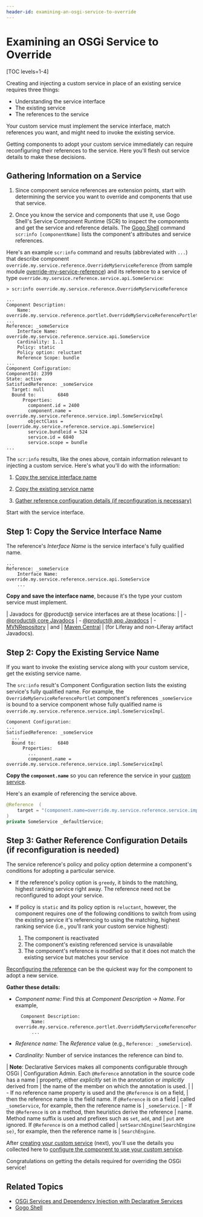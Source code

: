 ```yaml
---
header-id: examining-an-osgi-service-to-override
---
```


# Examining an OSGi Service to Override

[TOC levels=1-4]

Creating and injecting a custom service in place of an existing service requires 
three things: 

- Understanding the service interface 
- The existing service 
- The references to the service 

Your custom service must implement the service interface, match 
references you want, and might need to invoke the existing service. 

Getting components to adopt your custom service immediately can require 
reconfiguring their references to the service. Here you'll flesh out service 
details to make these decisions. 

## Gathering Information on a Service

1.  Since component service references are extension points, start with 
    determining the service you want to override and components that use that 
    service. 
    
    <!--replace step 1 text with text below once article is available
    Since component service references are extension points, start with 
    following the steps provided in 
    Finding Extension Points 
    to determine the service you want to override and components that use that 
    service.
    -->

2.  Once you know the service and components that use it, use Gogo Shell's 
    Service Component Runtime (SCR) to inspect the components and get the 
    service and reference details. The 
    [Gogo Shell](/docs/7-2/customization/-/knowledge_base/c/using-the-felix-gogo-shell) 
    command `scr:info [componentName]` lists the component's attributes and 
    service references. 

Here's an example `scr:info` command and results (abbreviated with `...`) that
describe component `override.my.service.reference.OverrideMyServiceReference`
(from sample module
[override-my-service-reference](https://portal.liferay.dev/documents/113763090/114000186/override-my-service-reference.zip))
and its reference to a service of type
`override.my.service.reference.service.api.SomeService`: 

    > scr:info override.my.service.reference.OverrideMyServiceReference 

    ...
    Component Description:
        Name: override.my.service.reference.portlet.OverrideMyServiceReferencePortlet
    ...
    Reference: _someService
        Interface Name: override.my.service.reference.service.api.SomeService
        Cardinality: 1..1
        Policy: static
        Policy option: reluctant
        Reference Scope: bundle
    ...
    Component Configuration:
    ComponentId: 2399
    State: active
    SatisfiedReference: _someService
      Target: null
      Bound to:        6840
          Properties:
            component.id = 2400
            component.name = override.my.service.reference.service.impl.SomeServiceImpl
            objectClass = [override.my.service.reference.service.api.SomeService]
            service.bundleid = 524
            service.id = 6840
            service.scope = bundle
    ...
 
The `scr:info` results, like the ones above, contain information relevant to 
injecting a custom service. Here's what you'll do with the information: 

1.  [Copy the service interface name](#step-1-copy-the-service-interface-name) 

2.  [Copy the existing service name](#step-2-copy-the-existing-service-name) 

3.  [Gather reference configuration details (if reconfiguration is necessary)](#step-3-gather-reference-configuration-details-if-reconfiguration-is-needed)

Start with the service interface. 

## Step 1: Copy the Service Interface Name

The reference's *Interface Name* is the service interface's fully qualified 
name.

    ...
    Reference: _someService
        Interface Name: override.my.service.reference.service.api.SomeService
        ...

**Copy and save the interface name**, because it's the type your custom service 
must implement. 

| Javadocs for @product@ service interfaces are at these locations:
| 
| - [@product@ core Javadocs](@platform-ref@/7.2-latest/javadocs/)
| - [@product@ app Javadocs](@app-ref@)
| - [MVNRepository](https://mvnrepository.com/)
|   and
|   [Maven Central](https://search.maven.org/)
|   (for Liferay and non-Liferay artifact Javadocs).

## Step 2: Copy the Existing Service Name

If you want to invoke the existing service along with your custom service, get 
the existing service name. 

The `src:info` result's Component Configuration section lists the existing 
service's fully qualified name. For example, the 
`OverrideMyServiceReferencePortlet` component's references `_someService` is 
bound to a service component whose fully qualified name is 
`override.my.service.reference.service.impl.SomeServiceImpl`. 

    Component Configuration:
    ...
    SatisfiedReference: _someService
      ...
      Bound to:        6840
          Properties:
            ...
            component.name = override.my.service.reference.service.impl.SomeServiceImpl

**Copy the `component.name`** so you can reference the service in your 
[custom service](/docs/7-2/customization/-/knowledge_base/c/creating-a-custom-osgi-service).

Here's an example of referencing the service above. 

```java
@Reference  (
    target = "(component.name=override.my.service.reference.service.impl.SomeServiceImpl)"
)
private SomeService _defaultService;
```

## Step 3: Gather Reference Configuration Details (if reconfiguration is needed)

The service reference's policy and policy option determine a component's 
conditions for adopting a particular service. 

- If the reference's policy option is `greedy`, it binds to the matching, 
  highest ranking service right away. The reference need not be reconfigured to 
  adopt your service. 

- If policy is `static` and its policy option is `reluctant`, however, the 
  component requires one of the following conditions to switch from using the 
  existing service it's referencing to using the matching, highest ranking 
  service (i.e., you'll rank your custom service highest):

   1. The component is reactivated
   2. The component's existing referenced service is unavailable
   3. The component's reference is modified so that it does not match the
      existing service but matches your service

[Reconfiguring the reference](/docs/7-2/customization/-/knowledge_base/c/reconfiguring-components-to-use-your-service) 
can be the quickest way for the component to adopt a new service. 

**Gather these details:** 

- *Component name:* Find this at *Component Description* &rarr; *Name*. For example,

        Component Description:
            Name: override.my.service.reference.portlet.OverrideMyServiceReferencePortlet
            ...

- *Reference name:* The *Reference* value (e.g., `Reference: _someService`).

- *Cardinality:* Number of service instances the reference can bind to. 

| **Note**: Declarative Services makes all components configurable through OSGi 
| Configuration Admin. Each `@Reference` annotation in the source code has a name 
| property, either *explicitly* set in the annotation or *implicitly* derived from 
| the name of the member on which the annotation is used. 
| 
| -   If no reference name property is used and the `@Reference` is on a field, 
|     then the reference name is the field name. If `@Reference` is on a field 
|     called `_someService`, for example, then the reference name is 
|     `_someService`. 
| -   If the `@Reference` is on a method, then heuristics derive the reference 
|     name. Method name suffix is used and prefixes such as `set`, `add`, and 
|     `put` are ignored. If `@Reference` is on a method called 
|     `setSearchEngine(SearchEngine se)`, for example, then the reference name is 
|     `SearchEngine`. 

After [creating your custom service](/docs/7-2/customization/-/knowledge_base/c/creating-a-custom-osgi-service) 
(next), you'll use the details you collected here to [configure the component 
to use your custom service](/docs/7-2/customization/-/knowledge_base/c/reconfiguring-components-to-use-your-service). 

Congratulations on getting the details required for overriding the OSGi service! 

## Related Topics

- [OSGi Services and Dependency Injection with Declarative Services](/docs/7-2/frameworks/-/knowledge_base/f/declarative-services)
- [Gogo Shell](/docs/7-2/customization/-/knowledge_base/c/using-the-felix-gogo-shell)
